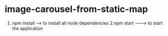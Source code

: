 # image-carousel-from-static-map

1. npm install  --> to install all node dependencies
2.npm start  ---> to start the application

